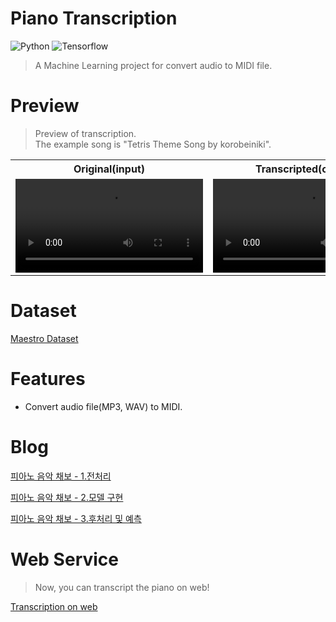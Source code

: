 # Piano Transcription
![Python](https://img.shields.io/badge/Python-3776AB?style=for-the-badge&logo=Python&logoColor=white) ![Tensorflow](https://img.shields.io/badge/Tensorflow-FF6F00?style=for-the-badge&logo=Tensorflow&logoColor=white)

> A Machine Learning project for convert audio to MIDI file.

# Preview

> Preview of transcription.</br>
> The example song is "Tetris Theme Song by korobeiniki".

<div align="center">
  <table>
    <tr align="center">
      <th>Original(input)</th>
      <th>Transcripted(output)</th>
    </tr>
    <tr align="center">
      <td><video src="https://github.com/kuper0201/Piano_Transcription/assets/17348056/aec4244f-75d3-4ccb-b98f-77c416c95398"/></td>
      <td><video src="https://github.com/kuper0201/Piano_Transcription/assets/17348056/47ed6aa7-58a9-4555-9fd9-533e07aa1019"/></td>
    </tr>
  </table>
</div>

# Dataset

[Maestro Dataset](https://magenta.tensorflow.org/datasets/maestro)

# Features

- Convert audio file(MP3, WAV) to MIDI.

# Blog

[피아노 음악 채보 - 1.전처리](https://jeong-jun.su/piano-transcription-preproc)

[피아노 음악 채보 - 2.모델 구현](https://jeong-jun.su/piano-transcription-model)

[피아노 음악 채보 - 3.후처리 및 예측](https://jeong-jun.su/piano-transcription-postproc)

# Web Service

> Now, you can transcript the piano on web!

[Transcription on web](https://trans.jeong-jun.su)
